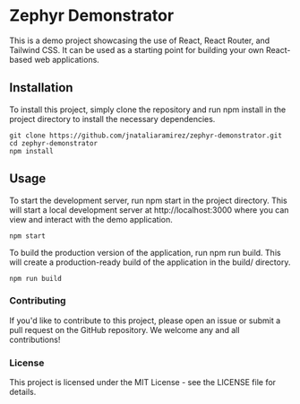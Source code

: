 # Zephyr Demonstrator

This is a demo project showcasing the use of React, React Router, and Tailwind CSS. It can be used as a starting point for building your own React-based web applications.

## Installation

To install this project, simply clone the repository and run npm install in the project directory to install the necessary dependencies.

```shell
git clone https://github.com/jnataliaramirez/zephyr-demonstrator.git
cd zephyr-demonstrator
npm install
```

## Usage

To start the development server, run npm start in the project directory. This will start a local development server at http://localhost:3000 where you can view and interact with the demo application.

```shell
npm start
```

To build the production version of the application, run npm run build. This will create a production-ready build of the application in the build/ directory.

```shell
npm run build
```

### Contributing

If you'd like to contribute to this project, please open an issue or submit a pull request on the GitHub repository. We welcome any and all contributions!

### License

This project is licensed under the MIT License - see the LICENSE file for details.
